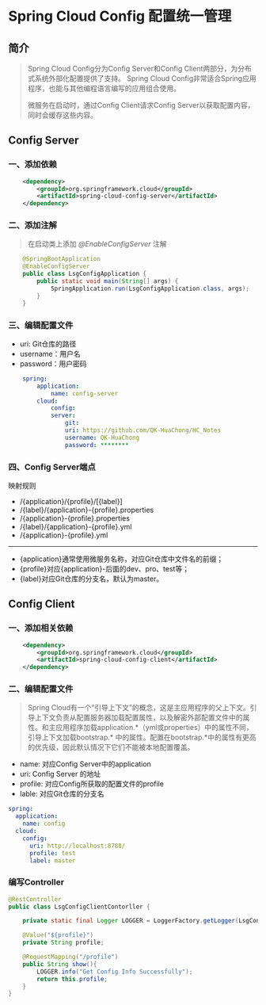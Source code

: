 # Spring Cloud Config 配置统一管理

## 简介

>Spring Cloud Config分为Config Server和Config Client两部分，为分布式系统外部化配置提供了支持。 Spring Cloud Config非常适合Spring应用程序，也能与其他编程语言编写的应用组合使用。
>
>微服务在启动时，通过Config Client请求Config Server以获取配置内容，同时会缓存这些内容。

## Config Server

### 一、添加依赖

```xml
    <dependency>
        <groupId>org.springframework.cloud</groupId>
        <artifactId>spring-cloud-config-server</artifactId>
    </dependency>
```

### 二、添加注解

>在启动类上添加 *@EnableConfigServer* 注解

```java
    @SpringBootApplication
    @EnableConfigServer
    public class LsgConfigApplication {
        public static void main(String[] args) {
            SpringApplication.run(LsgConfigApplication.class, args);
        }
    }
```

### 三、编辑配置文件

- uri: Git仓库的路径
- username：用户名
- password：用户密码

```yml
    spring:
        application:
            name: config-server
        cloud:
            config:
            server:
                git:
                uri: https://github.com/QK-HuaChong/HC_Notes
                username: QK-HuaChong
                password: ********
```

### 四、Config Server端点

映射规则

- /{application}/{profile}/[{label}]
- /{label}/{application}-{profile}.properties
- /{application}-{profile}.properties
- /{label}/{application}-{profile}.yml
- /{application}-{profile}.yml
  
---

- {application}通常使用微服务名称，对应Git仓库中文件名的前缀；
- {profile}对应{application}-后面的dev、pro、test等；
- {label}对应Git仓库的分支名，默认为master。

## Config Client

### 一、添加相关依赖

```xml
    <dependency>
        <groupId>org.springframework.cloud</groupId>
        <artifactId>spring-cloud-config-client</artifactId>
    </dependency>
```

### 二、编辑配置文件

>Spring Cloud有一个“引导上下文”的概念，这是主应用程序的父上下文。引导上下文负责从配置服务器加载配置属性，以及解密外部配置文件中的属性。和主应用程序加载application.\*（yml或properties）中的属性不同，引导上下文加载bootstrap.*
>中的属性。配置在bootstrap.*中的属性有更高的优先级，因此默认情况下它们不能被本地配置覆盖。

- name: 对应Config Server中的application
- uri: Config Server 的地址
- profile: 对应Config所获取的配置文件的profile
- lable: 对应Git仓库的分支名

```yml
spring:
  application:
    name: config
  cloud:
    config:
      uri: http://localhost:8788/
      profile: test
      label: master
```

### 编写Controller

```java
@RestController
public class LsgConfigClientContorller {

    private static final Logger LOGGER = LoggerFactory.getLogger(LsgConfigClientContorller.class);

    @Value("${profile}")
    private String profile;

    @RequestMapping("/profile")
    public String show(){
        LOGGER.info("Get Config Info Successfully");
        return this.profile;
    }
}
```
